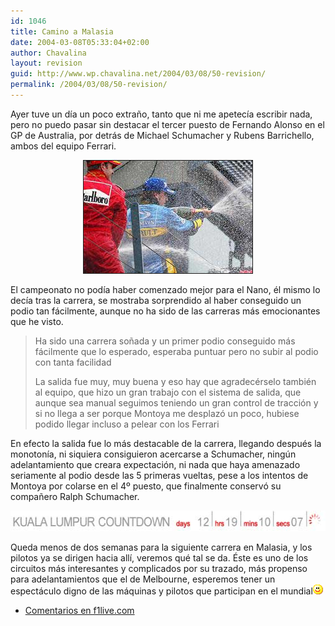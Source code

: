 ```yaml
---
id: 1046
title: Camino a Malasia
date: 2004-03-08T05:33:04+02:00
author: Chavalina
layout: revision
guid: http://www.wp.chavalina.net/2004/03/08/50-revision/
permalink: /2004/03/08/50-revision/
---
```

Ayer tuve un d&iacute;a un poco extra&ntilde;o, tanto que ni me apetec&iacute;a escribir nada, pero no puedo pasar sin destacar el tercer puesto de Fernando Alonso en el GP de Australia, por detr&aacute;s de Michael Schumacher y Rubens Barrichello, ambos del equipo Ferrari. 

<p align="center">
  <img src="/imagenes/fotos/champan-(GP-Aus).jpg" width="270" height="180" border="1" title="fotograf&iacute;a de www.f1.com" alt="Champ&aacute;n en Australia" />
</p>

El campeonato no pod&iacute;a haber comenzado mejor para el Nano, &eacute;l mismo lo dec&iacute;a tras la carrera, se mostraba sorprendido al haber conseguido un podio tan f&aacute;cilmente, aunque no ha sido de las carreras m&aacute;s emocionantes que he visto. 

> Ha sido una carrera so&ntilde;ada y un primer podio conseguido m&aacute;s f&aacute;cilmente que lo esperado, esperaba puntuar pero no subir al podio con tanta facilidad 
> 
> La salida fue muy, muy buena y eso hay que agradec&eacute;rselo tambi&eacute;n al equipo, que hizo un gran trabajo con el sistema de salida, que aunque sea manual seguimos teniendo un gran control de tracci&oacute;n y si no llega a ser porque Montoya me desplaz&oacute; un poco, hubiese podido llegar incluso a pelear con los Ferrari 

En efecto la salida fue lo m&aacute;s destacable de la carrera, llegando despu&eacute;s la monoton&iacute;a, ni siquiera consiguieron acercarse a Schumacher, ning&uacute;n adelantamiento que creara expectaci&oacute;n, ni nada que haya amenazado seriamente al podio desde las 5 primeras vueltas, pese a los intentos de Montoya por colarse en el 4&ordm; puesto, que finalmente conserv&oacute; su compa&ntilde;ero Ralph Schumacher.

<p align="center">
  <img src="/imagenes/fotos/kuala-lumpur-countdown.jpg" width="560" height="33" alt="Kuala Lumpur countdown" />
</p>

Queda menos de dos semanas para la siguiente carrera en Malasia, y los pilotos ya se dirigen hacia all&iacute;, veremos qu&eacute; tal se da. &Eacute;ste es uno de los circuitos m&aacute;s interesantes y complicados por su trazado, m&aacute;s propenso para adelantamientos que el de Melbourne, esperemos tener un espect&aacute;culo digno de las m&aacute;quinas y pilotos que participan en el mundial![sonrisa](/imagenes/emoticonos/sonrisa.gif) 

  * <a href="http://f1.racing-live.com/es/headlines/news/detail/040307060321.shtml" target="_blank">Comentarios en f1live.com</a>